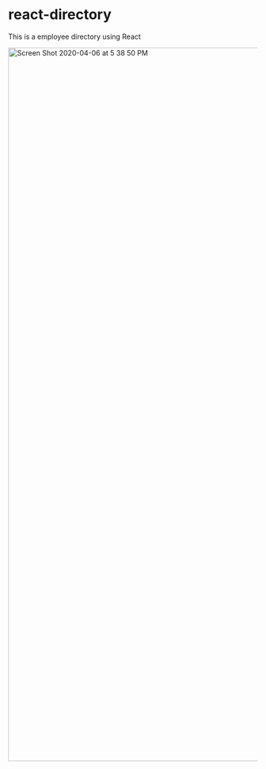 # react-directory
This is a employee directory using React

<img width="1440" alt="Screen Shot 2020-04-06 at 5 38 50 PM" src="https://user-images.githubusercontent.com/60153876/78610425-ceb6b600-7832-11ea-82d7-c92cff0b1005.png">
